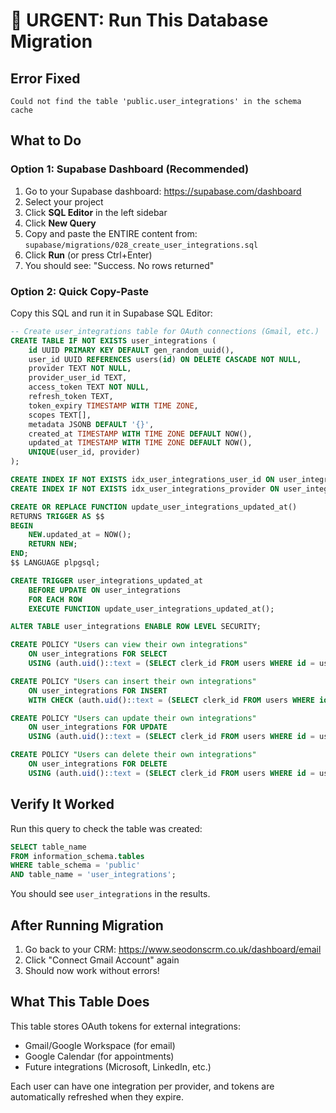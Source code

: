 # 🚨 URGENT: Run This Database Migration

## Error Fixed
```
Could not find the table 'public.user_integrations' in the schema cache
```

## What to Do

### Option 1: Supabase Dashboard (Recommended)

1. Go to your Supabase dashboard: https://supabase.com/dashboard
2. Select your project
3. Click **SQL Editor** in the left sidebar
4. Click **New Query**
5. Copy and paste the ENTIRE content from: `supabase/migrations/028_create_user_integrations.sql`
6. Click **Run** (or press Ctrl+Enter)
7. You should see: "Success. No rows returned"

### Option 2: Quick Copy-Paste

Copy this SQL and run it in Supabase SQL Editor:

```sql
-- Create user_integrations table for OAuth connections (Gmail, etc.)
CREATE TABLE IF NOT EXISTS user_integrations (
    id UUID PRIMARY KEY DEFAULT gen_random_uuid(),
    user_id UUID REFERENCES users(id) ON DELETE CASCADE NOT NULL,
    provider TEXT NOT NULL,
    provider_user_id TEXT,
    access_token TEXT NOT NULL,
    refresh_token TEXT,
    token_expiry TIMESTAMP WITH TIME ZONE,
    scopes TEXT[],
    metadata JSONB DEFAULT '{}',
    created_at TIMESTAMP WITH TIME ZONE DEFAULT NOW(),
    updated_at TIMESTAMP WITH TIME ZONE DEFAULT NOW(),
    UNIQUE(user_id, provider)
);

CREATE INDEX IF NOT EXISTS idx_user_integrations_user_id ON user_integrations(user_id);
CREATE INDEX IF NOT EXISTS idx_user_integrations_provider ON user_integrations(provider);

CREATE OR REPLACE FUNCTION update_user_integrations_updated_at()
RETURNS TRIGGER AS $$
BEGIN
    NEW.updated_at = NOW();
    RETURN NEW;
END;
$$ LANGUAGE plpgsql;

CREATE TRIGGER user_integrations_updated_at
    BEFORE UPDATE ON user_integrations
    FOR EACH ROW
    EXECUTE FUNCTION update_user_integrations_updated_at();

ALTER TABLE user_integrations ENABLE ROW LEVEL SECURITY;

CREATE POLICY "Users can view their own integrations"
    ON user_integrations FOR SELECT
    USING (auth.uid()::text = (SELECT clerk_id FROM users WHERE id = user_id));

CREATE POLICY "Users can insert their own integrations"
    ON user_integrations FOR INSERT
    WITH CHECK (auth.uid()::text = (SELECT clerk_id FROM users WHERE id = user_id));

CREATE POLICY "Users can update their own integrations"
    ON user_integrations FOR UPDATE
    USING (auth.uid()::text = (SELECT clerk_id FROM users WHERE id = user_id));

CREATE POLICY "Users can delete their own integrations"
    ON user_integrations FOR DELETE
    USING (auth.uid()::text = (SELECT clerk_id FROM users WHERE id = user_id));
```

## Verify It Worked

Run this query to check the table was created:

```sql
SELECT table_name
FROM information_schema.tables
WHERE table_schema = 'public'
AND table_name = 'user_integrations';
```

You should see `user_integrations` in the results.

## After Running Migration

1. Go back to your CRM: https://www.seodonscrm.co.uk/dashboard/email
2. Click "Connect Gmail Account" again
3. Should now work without errors!

## What This Table Does

This table stores OAuth tokens for external integrations:
- Gmail/Google Workspace (for email)
- Google Calendar (for appointments)
- Future integrations (Microsoft, LinkedIn, etc.)

Each user can have one integration per provider, and tokens are automatically refreshed when they expire.
